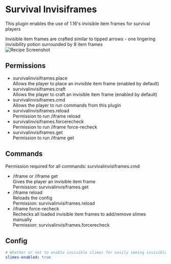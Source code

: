 # Survival Invisiframes

This plugin enables the use of 1.16's invisible item frames for survival players

Invisible item frames are crafted similar to tipped arrows - one lingering invisibility potion surrounded by 8 item frames\
![Recipe Screenshot](https://i.imgur.com/RtX84ic.png)

## Permissions
 - survivalinvisiframes.place\
   Allows the player to place an invisible item frame (enabled by default)
 - survivalinvisiframes.craft\
   Allows the player to craft an invisible item frame (enabled by default)
 - survivalinvisiframes.cmd\
   Allows the player to run commands from this plugin
 - survivalinvisiframes.reload\
   Permission to run /iframe reload
 - survivalinvisiframes.forcerecheck\
   Permission to run /iframe force-recheck
 - survivalinvisiframes.get\
   Permission to run /iframe get

## Commands
Permission required for all commands: survivalinvisiframes.cmd
 - /iframe or /iframe get\
   Gives the player an invisible item frame\
   Permission: survivalinvisiframes.get
 - /iframe reload\
   Reloads the config\
   Permission: survivalinvisiframes.reload
 - /iframe force-recheck\
   Rechecks all loaded invisible item frames to add/remove slimes manually\
   Permission: survivalinvisiframes.forcerecheck

## Config
```yaml
# Whether or not to enable invisible slimes for easily seeing invisible item frames
slimes-enabled: true
```